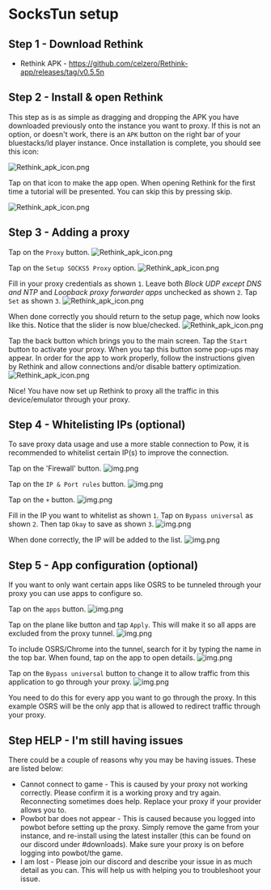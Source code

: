 
# SocksTun setup

## Step 1 - Download Rethink

* Rethink APK - https://github.com/celzero/Rethink-app/releases/tag/v0.5.5n

## Step 2 - Install & open Rethink

This step as is as simple as dragging and dropping the APK you have downloaded previously onto the instance you want to proxy. If this is not an option, or doesn't work, there is an `APK` button on the right bar of your bluestacks/ld player instance.
Once installation is complete, you should see this icon:

![Rethink_apk_icon.png](..//..//assets/images/proxySetup/Rethink_apk_icon.png)

Tap on that icon to make the app open. When opening Rethink for the first time a tutorial will be presented. You can skip this by pressing skip.

![Rethink_apk_icon.png](..//..//assets/images/proxySetup/Rethink_skip_tutorial.png)

## Step 3 - Adding a proxy

Tap on the `Proxy` button.
![Rethink_apk_icon.png](..//..//assets/images/proxySetup/Rethink_proxy_button.png)

Tap on the `Setup SOCKS5 Proxy` option.
![Rethink_apk_icon.png](..//..//assets/images/proxySetup/Rethink_setup_proxy.png)

Fill in your proxy credentials as shown `1`. Leave both _Block UDP except DNS and NTP_ and _Loopback proxy forwarder apps_ unchecked as shown `2`. Tap `Set` as shown `3`.
![Rethink_apk_icon.png](..//..//assets/images/proxySetup/Rethink_proxy_credentials.png)

When done correctly you should return to the setup page, which now looks like this. Notice that the slider is now blue/checked.
![Rethink_apk_icon.png](..//..//assets/images/proxySetup/Rethink_proxy_set.png)

Tap the back button which brings you to the main screen. Tap the `Start` button to activate your proxy. When you tap this button some pop-ups may appear. In order for the app to work properly, follow the instructions given by Rethink and allow connections and/or disable battery optimization.
![Rethink_apk_icon.png](..//..//assets/images/proxySetup/Rethink_start_button.png)

Nice! You have now set up Rethink to proxy all the traffic in this device/emulator through your proxy.

## Step 4 - Whitelisting IPs (optional)
To save proxy data usage and use a more stable connection to Pow, it is recommended to whitelist certain IP(s) to improve the connection.

Tap on the 'Firewall' button.
![img.png](../../assets/images/proxySetup/rethink_firewall_button.png)

Tap on the `IP & Port rules` button.
![img.png](../../assets/images/proxySetup/rethink_ip_port_rules.png)

Tap on the `+` button.
![img.png](../../assets/images/proxySetup/rethink_firewall_createnewrule.png)

Fill in the IP you want to whitelist as shown `1`. Tap on `Bypass universal` as shown `2`. Then tap `Okay` to save as shown `3`.
![img.png](../../assets/images/proxySetup/rethink_firewall_set_bypass.png)

When done correctly, the IP will be added to the list.
![img.png](../../assets/images/proxySetup/rethink_firewall_ip_added.png)


## Step 5 - App configuration (optional)
If you want to only want certain apps like OSRS to be tunneled through your proxy you can use apps to configure so.

Tap on the `apps` button.
![img.png](../../assets/images/proxySetup/rethink_apps_button.png)

Tap on the plane like button and tap `Apply`. This will make it so all apps are excluded from the proxy tunnel.
![img.png](../../assets/images/proxySetup/rethink_apps_bypass_all_button.png)

To include OSRS/Chrome into the tunnel, search for it by typing the name in the top bar. When found, tap on the app to open details.
![img.png](../../assets/images/proxySetup/rethink_apps_search.png)

Tap on the `Bypass universal` button to change it to allow traffic from this application to go through your proxy.
![img.png](../../assets/images/proxySetup/rethink_app_bypass_invert.png)

You need to do this for every app you want to go through the proxy. In this example OSRS will be the only app that is allowed to redirect traffic through your proxy.

## Step HELP - I'm still having issues

There could be a couple of reasons why you may be having issues. These are listed below:
* Cannot connect to game - This is caused by your proxy not working correctly. Please confirm it is a working proxy and try again. Reconnecting sometimes does help. Replace your proxy if your provider allows you to.
* Powbot bar does not appear - This is caused because you logged into powbot before setting up the proxy. Simply remove the game from your instance, and re-install using the latest installer (this can be found on our discord under #downloads). Make sure your proxy is on before logging into powbot/the game.
* I am lost - Please join our discord and describe your issue in as much detail as you can. This will help us with helping you to troubleshoot your issue.
